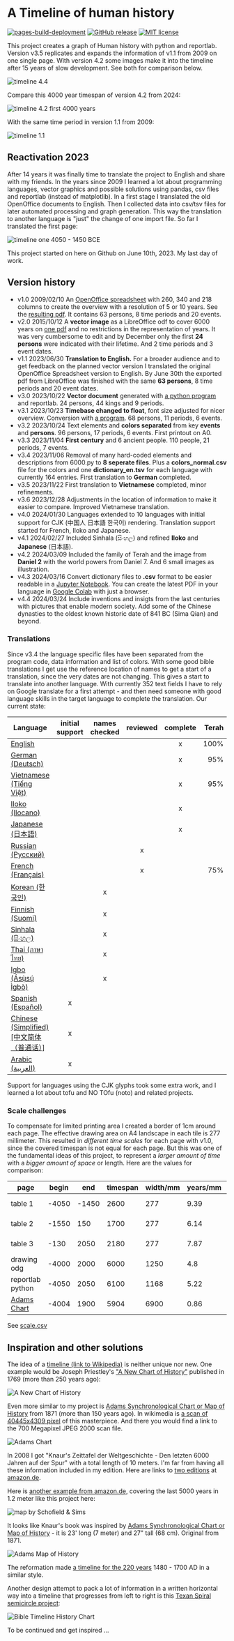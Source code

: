 # A Timeline of human history

[![pages-build-deployment](https://github.com/kreier/timeline/actions/workflows/pages/pages-build-deployment/badge.svg)](https://github.com/kreier/timeline/actions/workflows/pages/pages-build-deployment)
[![GitHub release](https://img.shields.io/github/release/kreier/timeline.svg)](https://GitHub.com/kreier/timeline/releases/)
[![MIT license](https://img.shields.io/github/license/kreier/timeline)](https://kreier.mit-license.org/)

This project creates a graph of Human history with python and reportlab. Version v3.5 replicates and expands the information of v1.1 from 2009 on one single page. With version 4.2 some images make it into the timeline after 15 years of slow development. See both for comparison below.

![timeline 4.4](docs/timeline20240324_4.4.png)

Compare this 4000 year timespan of version 4.2 from 2024:

![timeline 4.2 first 4000 years](docs/timeline20240309_4k.png)

With the same time period in version 1.1 from 2009:

![timeline 1.1](docs/timeline20230630.png)

## Reactivation 2023

After 14 years it was finally time to translate the project to English and share with my friends. In the years since 2009 I learned a lot about programming languages, vector graphics and possible solutions using pandas, csv files and reportlab (instead of matplotlib). In a first stage I translated the old OpenOffice documents to English. Then I collected data into csv/tsv files for later automated processing and graph generation. This way the translation to another language is "just" the change of one import file. So far I translated the first page:

![timeline one 4050 - 1450 BCE](docs/timeline_4050-1450.png)

This project started on here on Github on June 10th, 2023. My last day of work.


## Version history

- v1.0 2009/02/10 An [OpenOffice spreadsheet](https://github.com/kreier/timeline/blob/5ffa9bac5cb4ff3c2cdc362b63df161e0d909c9d/spreadsheet/Zeitleiste_3A4_20090210.ods) with 260, 340 and 218 columns to create the overview with a resolution of 5 or 10 years. See the [resulting pdf](https://github.com/kreier/timeline/blob/5ffa9bac5cb4ff3c2cdc362b63df161e0d909c9d/spreadsheet/Zeitleiste_3A4_20090211.pdf). It contains 63 persons, 8 time periods and 20 events.
- v2.0 2015/10/12 A __vector image__ as a LibreOffice odf to cover 6000 years on [one pdf](https://github.com/kreier/timeline/blob/5ffa9bac5cb4ff3c2cdc362b63df161e0d909c9d/spreadsheet/Zeitleiste_wide_20151213.pdf) and no restrictions in the representation of years. It was very cumbersome to edit and by December only the first __24 persons__ were indicated with their lifetime. And 2 time periods and 3 event dates.
- v1.1 2023/06/30 __Translation to English.__ For a broader audience and to get feedback on the planned vector version I translated the original OpenOffice Spreadsheet version to English. By June 30th the exported pdf from LibreOffice was finished with the same __63 persons__, 8 time periods and 20 event dates.
- v3.0 2023/10/22 __Vector document__ generated with [a python program](https://github.com/kreier/timeline/blob/main/python/6000.py) and reportlab. 24 persons, 44 kings and 9 periods.
- v3.1 2023/10/23 __Timebase changed to float__, font size adjusted for nicer overview. Conversion with [a program](https://github.com/kreier/timeline/blob/main/history/convert.py). 68 persons, 11 periods, 6 events.
- v3.2 2023/10/24 Text elements and __colors separated__ from key __events__ and __persons__. 96 persons, 17 periods, 6 events. First printout on A0.
- v3.3 2023/11/04 __First century__ and 6 ancient people. 110 people, 21 periods, 7 events.
- v3.4 2023/11/06 Removal of many hard-coded elements and descriptions from 6000.py to __8 seperate files__. Plus a __colors_normal.csv__ file for the colors and one __dictionary_en.tsv__ for each language with currently 164 entries. First translation to __German__ completed. 
- v3.5 2023/11/22 First translation to __Vietnamese__ completed, minor refinements.
- v3.6 2023/12/28 Adjustments in the location of information to make it easier to compare. Improved Vietnamese translation.
- v4.0 2024/01/30 Languages extended to 10 languages with initial support for CJK (中国人 日本語 한국어) rendering. Translation support started for French, Iloko and Japanese.
- v4.1 2024/02/27 Included Sinhala (සිංහල) and refined __Iloko__ and __Japanese__ (日本語).
- v4.2 2024/03/09 Included the family of Terah and the image from __Daniel 2__ with the world powers from Daniel 7. And 6 small images as illustration.
- v4.3 2024/03/16 Convert dictionary files to __.csv__ format to be easier readable in a [Jupyter Notebook](db/timeline.ipynb). You can create the latest PDF in your language in [Google Colab](https://colab.research.google.com/drive/1G0z6jKIs_B_Md_y6Wen108Keo5WazalZ?usp=sharing) with just a browser.
- v4.4 2024/03/24 Include inventions and insigts from the last centuries with pictures that enable modern society. Add some of the Chinese dynasties to the oldest known historic date of 841 BC (Sima Qian) and beyond.

### Translations

Since v3.4 the language specific files have been separated from the program code, data information and list of colors. With some good bible translations I get use the reference location of names to get a start of a translation, since the very dates are not changing. This gives a start to translate into another language. With currently 352 text fields I have to rely on Google translate for a first attempt - and then need someone with good language skills in the target language to complete the translation. Our current state:

| Language                                                                     | initial support | names checked | reviewed | complete | Terah |
|------------------------------------------------------------------------------|:---------------:|:-------------:|:--------:|:--------:|------:|
| [English](https://kreier.github.io/docs/timeline_en.pdf)                     |                 |               |          |     x    |  100% |
| [German (Deutsch)](https://kreier.github.io/docs/timeline_de.pdf)            |                 |               |          |     x    |   95% |
| [Vietnamese (Tiếng Việt)](https://kreier.github.io/docs/timeline_vn.pdf)     |                 |               |          |     x    |   95% |
| [Iloko (Ilocano)](https://kreier.github.io/docs/timeline_ilo.pdf)            |                 |               |          |     x    |       |
| [Japanese (日本語)](https://kreier.github.io/docs/timeline_jp.pdf)           |                 |               |          |     x    |       |
| [Russian (Русский)](https://kreier.github.io/docs/timeline_ru.pdf)           |                 |               |     x    |          |       |
| [French (Français)](https://kreier.github.io/docs/timeline_fr.pdf)           |                 |               |     x    |          |   75% |
| [Korean (한국인)](https://kreier.github.io/docs/timeline_kr.pdf)             |                 |       x       |          |          |       |
| [Finnish (Suomi)](https://kreier.github.io/docs/timeline_fi.pdf)             |                 |       x       |          |          |       |
| [Sinhala (සිංහල)](https://kreier.github.io/docs/timeline_si.pdf)            |                 |       x       |          |          |       |
| [Thai (ภาษาไทย)](https://kreier.github.io/docs/timeline_thai.pdf)           |                 |       x       |          |          |       |
| [Igbo (Ásụ̀sụ́ Ìgbò)](https://kreier.github.io/docs/timeline_igbo.pdf)         |                 |       x       |          |          |       |
| [Spanish (Español)](https://kreier.github.io/docs/timeline_es.pdf)           |        x        |               |          |          |       |
| [Chinese (Simplified) [中文简体（普通话）]](https://kreier.github.io/docs/timeline_sc.pdf)   |        x        |               |          |          |       |
| [Arabic (العربية)](https://kreier.github.io/docs/timeline_ar.pdf)               |        x        |               |          |          |       |

Support for languages using the CJK glyphs took some extra work, and I learned a lot about tofu and NO TOfu (noto) and related projects. 

### Scale challenges

To compensate for limited printing area I created a border of 1cm around each page. The effective drawing area on A4 landscape in each tile is 277 millimeter. This resulted in _different time scales_ for each page with v1.0, since the covered timespan is not equal for each page. But this was one of the fundamental ideas of this project, to represent a *larger amount of time* with a *bigger amount of space* or length. Here are the values for comparison:

| page             | begin | end   | timespan | width/mm | years/mm | resolution | columns | created    |
|------------------|-------|-------|----------|----------|----------|------------|---------|------------|
| table 1          | -4050 | -1450 | 2600     | 277      | 9.39     | 10         | 260     | 2009-02-10 |
| table 2          | -1550 | 150   | 1700     | 277      | 6.14     | 5          | 340     | 2009-02-10 |
| table 3          | -130  | 2050  | 2180     | 277      | 7.87     | 10         | 218     | 2009-02-10 |
| drawing odg      | -4000 | 2000  | 6000     | 1250     | 4.8      | ∞          | ∞       | 2015-12-13 |
| reportlab python | -4050 | 2050  | 6100     | 1168     | 5.22     | ∞          | ∞       | 2023-10-17 |
| [Adams Chart](https://en.wikipedia.org/wiki/Adams_Synchronological_Chart_or_Map_of_History)     | -4004 | 1900  | 5904     | 6900     | 0.86     | ∞          | ∞       | 1871-01-01 |

See [scale.csv](spreadsheet/scale.csv)

## Inspiration and other solutions

The idea of a [timeline (link to Wikipedia)](https://en.wikipedia.org/wiki/Timeline) is neither unique nor new. One example would be Joseph Priestley's ["A New Chart of History"](https://en.wikipedia.org/wiki/A_New_Chart_of_History) published in 1769 (more than 250 years ago):

![A New Chart of History](https://upload.wikimedia.org/wikipedia/commons/thumb/1/1e/A_New_Chart_of_History_color.jpg/1280px-A_New_Chart_of_History_color.jpg)

Even more similar to my project is [Adams Synchronological Chart or Map of History](https://en.wikipedia.org/wiki/Adams_Synchronological_Chart_or_Map_of_History) from 1871 (more than 150 years ago). In wikimedia is [a scan of 40445x4309 pixel](https://commons.wikimedia.org/wiki/File:Adams_Synchronological_Chart,_1881.jpg) of this masterpiece. And there you would find a link to the 700 Megapixel JPEG 2000 scan file.

![Adams Chart](https://upload.wikimedia.org/wikipedia/commons/thumb/7/71/Adams_Synchronological_Chart%2C_1881.jpg/1280px-Adams_Synchronological_Chart%2C_1881.jpg)

In 2008 I got "Knaur's Zeittafel der Weltgeschichte - Den letzten 6000 Jahren auf der Spur" with a total length of 10 meters. I'm far from having all these information included in my edition. Here are links to [two editions](https://www.amazon.de/-/en/Alex-Klubertanz/dp/3828908519/ref=monarch_sidesheet) at [amazon.de](https://www.amazon.de/-/en/dp/3829017057/ref=monarch_sidesheet).

Here is [another example from amazon.de](https://www.amazon.de/Super-Jumbo-History-Timeline-Poster/dp/0721712002/ref=monarch_sidesheet), covering the last 5000 years in 1.2 meter like this project here:

![map by Schofield & Sims](https://m.media-amazon.com/images/I/A1QO0k+1wZL._SL1500_.jpg)

It looks like Knaur's book was inspired by [Adams Synchronological Chart or Map of History](https://www.amazon.com/Adams-Synchronological-Chart-Map-History/dp/0890515131) - it is 23' long (7 meter) and 27" tall (68 cm). Original from 1871.

![Adams Map of History](https://m.media-amazon.com/images/W/MEDIAX_792452-T1/images/I/71Gu3yuzzKL._SL1500_.jpg)

The reformation made [a timeline for the 220 years](https://www.amazon.com/Timeline-of-the-Reformation-Poster/dp/B09DRPQN3V) 1480 - 1700 AD in a similar style.

Another design attempt to pack a lot of information in a written horizontal way into a timeline that progresses from left to right is this [Texan Spiral semicircle project](https://www.amazon.com/Bible-Timeline-History-Chart-Chronological/dp/B0BMWW7WWP):

![Bible Timeline History Chart](https://m.media-amazon.com/images/W/MEDIAX_792452-T1/images/I/81C4HVcpl4L._AC_SL1500_.jpg)

To be continued and get inspired ...
